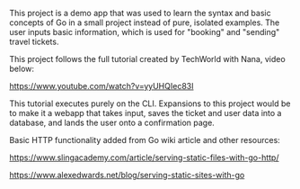 This project is a demo app that was used to learn the syntax and basic concepts of Go in a small project instead of pure, isolated examples. The user inputs basic information, which is used for "booking" and "sending" travel tickets.

This project follows the full tutorial created by TechWorld with Nana, video below:

https://www.youtube.com/watch?v=yyUHQIec83I

This tutorial executes purely on the CLI. Expansions to this project would be to make it a webapp that takes input, saves the ticket and user data into a database, and lands the user onto a confirmation page.

Basic HTTP functionality added from Go wiki article and other resources:

https://www.slingacademy.com/article/serving-static-files-with-go-http/

https://www.alexedwards.net/blog/serving-static-sites-with-go